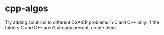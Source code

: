 # cpp-algos
Try adding solutions to different DSA/CP problems in C and C++ only.
If the folders C and C++ aren't already present, create them.
